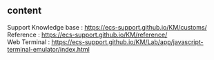 ## content

Support Knowledge base : https://ecs-support.github.io/KM/customs/  
Reference : https://ecs-support.github.io/KM/reference/  
Web Terminal : https://ecs-support.github.io/KM/Lab/app/javascript-terminal-emulator/index.html


